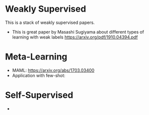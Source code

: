 # Weakly Supervised
This is a stack of weakly supervised papers.

* This is great paper by Masashi Sugiyama about different types of learning with weak labels
https://arxiv.org/pdf/1910.04394.pdf


# Meta-Learning
* MAML: https://arxiv.org/abs/1703.03400
* Application with few-shot: 

# Self-Supervised
* 


